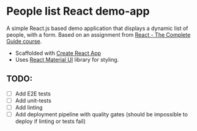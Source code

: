 # People list React demo-app

A simple React.js based demo application that displays a dynamic list of people, with a form.
Based on an assignment from [React - The Complete Guide course](https://www.udemy.com/course/react-the-complete-guide-incl-redux/).

- Scaffolded with [Create React App](https://reactjs.org/docs/create-a-new-react-app.html)
- Uses [React Material UI](https://mui.com/) library for styling.

## TODO:

- [ ] Add E2E tests
- [ ] Add unit-tests
- [ ] Add linting
- [ ] Add deployment pipeline with quality gates (should be impossible to deploy if linting or tests fail)
